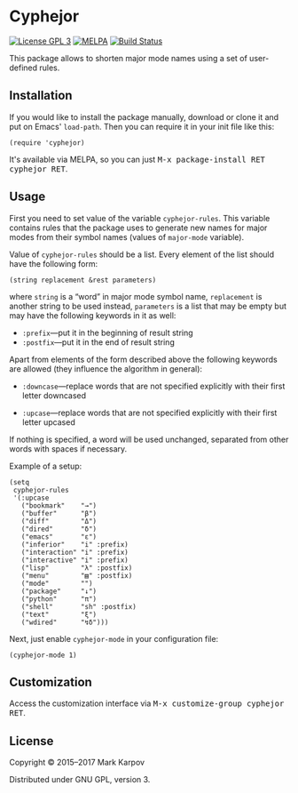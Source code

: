 # Cyphejor

[![License GPL 3](https://img.shields.io/badge/license-GPL_3-green.svg)](http://www.gnu.org/licenses/gpl-3.0.txt)
[![MELPA](https://melpa.org/packages/cyphejor-badge.svg)](https://melpa.org/#/cyphejor)
[![Build Status](https://travis-ci.org/mrkkrp/cyphejor.svg?branch=master)](https://travis-ci.org/mrkkrp/cyphejor)

This package allows to shorten major mode names using a set of user-defined
rules.

## Installation

If you would like to install the package manually, download or clone it and
put on Emacs' `load-path`. Then you can require it in your init file like
this:

```emacs-lisp
(require 'cyphejor)
```

It's available via MELPA, so you can just <kbd>M-x package-install RET
cyphejor RET</kbd>.

## Usage

First you need to set value of the variable `cyphejor-rules`. This variable
contains rules that the package uses to generate new names for major modes
from their symbol names (values of `major-mode` variable).

Value of `cyphejor-rules` should be a list. Every element of the list should
have the following form:

```emacs-lisp
(string replacement &rest parameters)
```

where `string` is a “word” in major mode symbol name, `replacement` is
another string to be used instead, `parameters` is a list that may be empty
but may have the following keywords in it as well:

* `:prefix`—put it in the beginning of result string
* `:postfix`—put it in the end of result string

Apart from elements of the form described above the following keywords are
allowed (they influence the algorithm in general):

* `:downcase`—replace words that are not specified explicitly with their
  first letter downcased

* `:upcase`—replace words that are not specified explicitly with their first
  letter upcased

If nothing is specified, a word will be used unchanged, separated from other
words with spaces if necessary.

Example of a setup:

```emacs-lisp
(setq
 cyphejor-rules
 '(:upcase
   ("bookmark"    "→")
   ("buffer"      "β")
   ("diff"        "Δ")
   ("dired"       "δ")
   ("emacs"       "ε")
   ("inferior"    "i" :prefix)
   ("interaction" "i" :prefix)
   ("interactive" "i" :prefix)
   ("lisp"        "λ" :postfix)
   ("menu"        "▤" :postfix)
   ("mode"        "")
   ("package"     "↓")
   ("python"      "π")
   ("shell"       "sh" :postfix)
   ("text"        "ξ")
   ("wdired"      "↯δ")))
```

Next, just enable `cyphejor-mode` in your configuration file:

```emacs-lisp
(cyphejor-mode 1)
```

## Customization

Access the customization interface via <kbd>M-x customize-group cyphejor
RET</kbd>.

## License

Copyright © 2015–2017 Mark Karpov

Distributed under GNU GPL, version 3.
